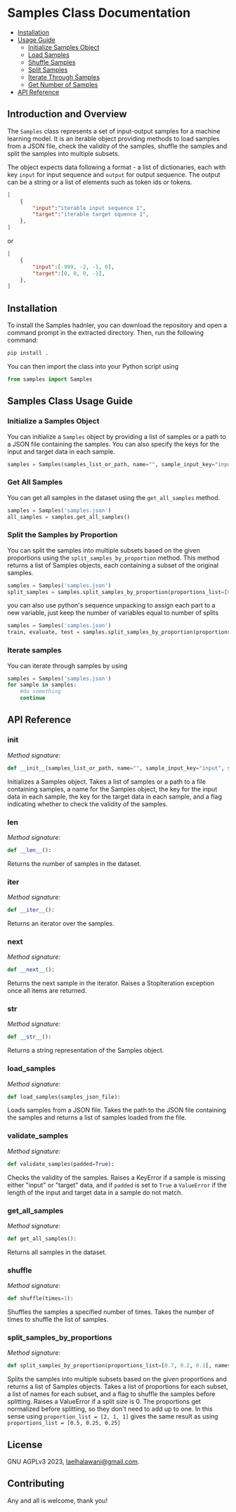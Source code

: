 # Samples Class Documentation

- [Installation](#installation)
- [Usage Guide](#usage-guide)
  - [Initialize Samples Object](#initialize-samples-object)
  - [Load Samples](#load-samples)
  - [Shuffle Samples](#shuffle-samples)
  - [Split Samples](#split-samples) 
  - [Iterate Through Samples](#iterate-through-samples)
  - [Get Number of Samples](#get-number-of-samples)
- [API Reference](#api-reference)


## Introduction and Overview
The `Samples` class represents a set of input-output samples for a machine learning model. It is an iterable object providing methods to load samples from a JSON file, check the validity of the samples, shuffle the samples and split the samples into multiple subsets.

The object expects data following a format - a list of dictionaries, each with key `input` for input sequence and `output` for output sequence.
The output can be a string or a list of elements such as token ids or tokens. 
```JSON
[
    {
        "input":"iterable input sequence 1",
        "target":"iterable target squence 1", 
    },
]
```
or
```JSON
[
    {
        "input":[-999, -2, -1, 0],
        "target":[0, 0, 0, -1], 
    },
]
```

## Installation
To install the Samples hadnler, you can download the repository and open a command prompt in the extracted directory. Then, run the following command:
```python
pip install .
```
You can then import the class into your Python script
using 

```python
from samples import Samples
```

## Samples Class Usage Guide
### Initialize a Samples Object
You can initialize a `Samples` object by providing a list of samples or a path to a JSON file containing the samples. You can also specify the keys for the input and target data in each sample.
```python
samples = Samples(samples_list_or_path, name="", sample_input_key="input", sample_output_key="target", check_samples=True)
```

### Get All Samples
You can get all samples in the dataset using the `get_all_samples` method.
```python
samples = Samples('samples.json')
all_samples = samples.get_all_samples()
```

### Split the Samples by Proportion
You can split the samples into multiple subsets based on the given proportions using the `split_samples_by_proportion` method. This method returns a list of Samples objects, each containing a subset of the original samples. 
```python
samples = Samples('samples.json')
split_samples = samples.split_samples_by_proportion(proportions_list=[0.7, 0.2, 0.1], names_list=["train", "eval", "test"], shuffle=1)
```
you can also use python's sequence unpacking to assign each part to a new variable, just keep the number of variables equal to number of splits
```python
samples = Samples('samples.json')
train, evaluate, test = samples.split_samples_by_proportion(proportions_list=[0.7, 0.2, 0.1], names_list=["train", "eval", "test"], shuffle=1)
```
### Iterate samples
You can iterate through samples by using
```python
samples = Samples('samples.json')
for sample in samples:
    #do something
    continue
```

## API Reference
### init
*Method signature:*
```python
def __init__(samples_list_or_path, name="", sample_input_key="input", sample_output_key="target", validate_samples_len=False): 
```
Initializes a Samples object. Takes a list of samples or a path to a file containing samples, a name for the Samples object, the key for the input data in each sample, the key for the target data in each sample, and a flag indicating whether to check the validity of the samples.

### len
*Method signature:*
```python
def __len__():
```
Returns the number of samples in the dataset.

### iter
*Method signature:*
```python
def __iter__():
```
Returns an iterator over the samples.

### next
*Method signature:*
```python
def __next__():
```
Returns the next sample in the iterator. Raises a StopIteration exception once all items are returned.

### str
*Method signature:*
```python
def __str__():
```
Returns a string representation of the Samples object.

### load_samples
*Method signature:*
```python
def load_samples(samples_json_file):
```
Loads samples from a JSON file. Takes the path to the JSON file containing the samples and returns a list of samples loaded from the file.

### validate_samples
*Method signature:*
```python
def validate_samples(padded=True):
```
Checks the validity of the samples. Raises a KeyError if a sample is missing either "input" or "target" data, and if `padded` is set to `True` a `ValueError` if the length of the input and target data in a sample do not match.

### get_all_samples
*Method signature:*
```python
def get_all_samples():
```
Returns all samples in the dataset.

### shuffle
*Method signature:*
```python
def shuffle(times=1):
```
Shuffles the samples a specified number of times. Takes the number of times to shuffle the list of samples.

### split_samples_by_proportions
*Method signature:*
```python
def split_samples_by_proportion(proportions_list=[0.7, 0.2, 0.1], names_list=["train", "eval", "test"], shuffle=1):
```
Splits the samples into multiple subsets based on the given proportions and returns a list of Samples objects. Takes a list of proportions for each subset, a list of names for each subset, and a flag to shuffle the samples before splitting. Raises a ValueError if a split size is 0.
The proportions get normalized before splitting, so they don't need to add up to one. 
In this sense using `proportion_list = [2, 1, 1]` gives the same result as using `proportions_list = [0.5, 0.25, 0.25]`

## License
GNU AGPLv3 2023, [laelhalawani@gmail.com](https://github.com/laelal.halawani).

## Contributing
Any and all is welcome, thank you!